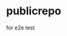 # publicrepo
for e2e test









































































































































































































































































































































































































































































































































































































































































































































































































































































































































































































































































































































































































































































































































































































































































































































































































































































































































































































































































































































































































































































































































































































































































































































































































































































































































































































































































































































































































































































































































































































































































































































































































































































































































































































































































































































































































































































































































































